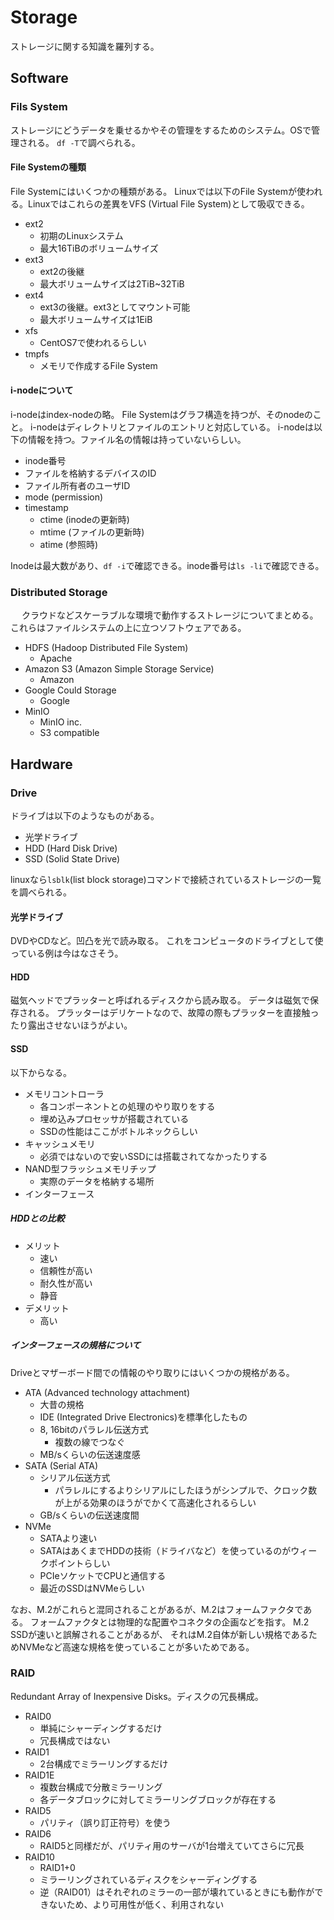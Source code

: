 # Storage

ストレージに関する知識を羅列する。

## Software

### Fils System

ストレージにどうデータを乗せるかやその管理をするためのシステム。OSで管理される。
`df -T`で調べられる。

#### File Systemの種類

File Systemにはいくつかの種類がある。
Linuxでは以下のFile Systemが使われる。Linuxではこれらの差異をVFS (Virtual File System)として吸収できる。
- ext2
  - 初期のLinuxシステム
  - 最大16TiBのボリュームサイズ
- ext3
  - ext2の後継
  - 最大ボリュームサイズは2TiB~32TiB
- ext4
  - ext3の後継。ext3としてマウント可能
  - 最大ボリュームサイズは1EiB
- xfs
  - CentOS7で使われるらしい
- tmpfs
  - メモリで作成するFile System

#### i-nodeについて

i-nodeはindex-nodeの略。
File Systemはグラフ構造を持つが、そのnodeのこと。
i-nodeはディレクトリとファイルのエントリと対応している。
i-nodeは以下の情報を持つ。ファイル名の情報は持っていないらしい。
- inode番号
- ファイルを格納するデバイスのID
- ファイル所有者のユーザID
- mode (permission)
- timestamp
  - ctime (inodeの更新時)
  - mtime (ファイルの更新時)
  - atime (参照時)

Inodeは最大数があり、`df -i`で確認できる。inode番号は`ls -li`で確認できる。

### Distributed Storage
　
クラウドなどスケーラブルな環境で動作するストレージについてまとめる。
これらはファイルシステムの上に立つソフトウェアである。

- HDFS (Hadoop Distributed File System)
  - Apache
- Amazon S3 (Amazon Simple Storage Service)  
  - Amazon
- Google Could Storage
  - Google
- MinIO
  - MinIO inc.
  - S3 compatible

## Hardware

### Drive

ドライブは以下のようなものがある。
- 光学ドライブ
- HDD (Hard Disk Drive)
- SSD (Solid State Drive)

linuxなら`lsblk`(list block storage)コマンドで接続されているストレージの一覧を調べられる。

#### 光学ドライブ

DVDやCDなど。凹凸を光で読み取る。
これをコンピュータのドライブとして使っている例は今はなさそう。

#### HDD

磁気ヘッドでプラッターと呼ばれるディスクから読み取る。
データは磁気で保存される。
プラッターはデリケートなので、故障の際もプラッターを直接触ったり露出させないほうがよい。

#### SSD

以下からなる。
- メモリコントローラ
  - 各コンポーネントとの処理のやり取りをする
  - 埋め込みプロセッサが搭載されている
  - SSDの性能はここがボトルネックらしい
- キャッシュメモリ
  - 必須ではないので安いSSDには搭載されてなかったりする
- NAND型フラッシュメモリチップ
  - 実際のデータを格納する場所
- インターフェース

##### HDDとの比較

- メリット
  - 速い
  - 信頼性が高い
  - 耐久性が高い
  - 静音
- デメリット
  - 高い

##### インターフェースの規格について

Driveとマザーボード間での情報のやり取りにはいくつかの規格がある。

- ATA (Advanced technology attachment)
  - 大昔の規格
  - IDE (Integrated Drive Electronics)を標準化したもの
  - 8, 16bitのパラレル伝送方式
    - 複数の線でつなぐ
  - MB/sくらいの伝送速度感
- SATA (Serial ATA)
  - シリアル伝送方式
    - パラレルにするよりシリアルにしたほうがシンプルで、クロック数が上がる効果のほうがでかくて高速化されるらしい
  - GB/sくらいの伝送速度間
- NVMe
  - SATAより速い
  - SATAはあくまでHDDの技術（ドライバなど）を使っているのがウィークポイントらしい
  - PCIeソケットでCPUと通信する
  - 最近のSSDはNVMeらしい


なお、M.2がこれらと混同されることがあるが、M.2はフォームファクタである。
フォームファクタとは物理的な配置やコネクタの企画などを指す。
M.2 SSDが速いと誤解されることがあるが、
それはM.2自体が新しい規格であるためNVMeなど高速な規格を使っていることが多いためである。

### RAID

Redundant Array of Inexpensive Disks。ディスクの冗長構成。

- RAID0
  - 単純にシャーディングするだけ
  - 冗長構成ではない
- RAID1
  - 2台構成でミラーリングするだけ
- RAID1E
  - 複数台構成で分散ミラーリング
  - 各データブロックに対してミラーリングブロックが存在する
- RAID5
  - パリティ（誤り訂正符号）を使う
- RAID6
  - RAID5と同様だが、パリティ用のサーバが1台増えていてさらに冗長
- RAID10
  - RAID1+0
  - ミラーリングされているディスクをシャーディングする
  - 逆（RAID01）はそれぞれのミラーの一部が壊れているときにも動作ができないため、より可用性が低く、利用されない
